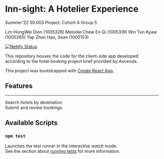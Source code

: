 # Inn-sight: A Hotelier Experience
Summer'22 50.003 Project: Cohort 4 Group 5

Lim HongWei Dion (1005326)
Melodie Chew En Qi (1005319)
Win Tun Kyaw (1005265)
Yap Zhan Hao, Sean (1005153)

[![Netlify Status](https://api.netlify.com/api/v1/badges/a2f19b90-40f0-435a-8415-22a81dee8712/deploy-status)](https://inn-sight.netlify.app/)

This repository houses the code for the client-side app developed according to the hotel booking project brief provided by Ascenda. 

This project was bootstrapped with [Create React App](https://github.com/facebook/create-react-app).

## Features
---
Search hotels by destination  
Submit and review bookings

## Available Scripts
### `npm test`

Launches the test runner in the interactive watch mode.\
See the section about [running tests](https://facebook.github.io/create-react-app/docs/running-tests) for more information.

